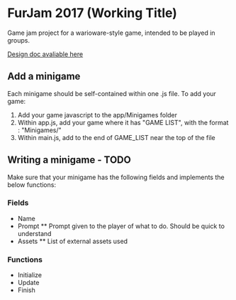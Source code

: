 # FurJam 2017 (Working Title)
Game jam project for a warioware-style game, intended to be played in groups.

[Design doc avaliable here](https://docs.google.com/document/d/1ewmq7GdoQ8Ea04ZrxCxn6__6EbJC-srv6jw_QeV6Xhg/)


## Add a minigame

Each minigame should be self-contained within one .js file. To add your game:

1. Add your game javascript to the app/Minigames folder
2. Within app.js, add your game where it has "GAME LIST", with the format <GameName>: "Minigames/<GameFileName>"
3. Within main.js, add <GameName> to the end of GAME_LIST near the top of the file


## Writing a minigame - TODO
Make sure that your minigame has the following fields and implements the below functions:

### Fields
* Name
* Prompt
** Prompt given to the player of what to do. Should be quick to understand
* Assets
** List of external assets used

### Functions
* Initialize
* Update
* Finish